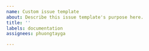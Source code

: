 ```yaml
---
name: Custom issue template
about: Describe this issue template's purpose here.
title: ''
labels: documentation
assignees: phuongtayga

---
```



